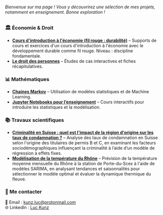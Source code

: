 ###### Bienvenue sur ma page ! Vous y découvrirez une sélection de mes projets, notamment en enseignement. Bonne exploration !

### 🏛️ **Économie & Droit**  
- **[Cours d'introduction à l'économie (fil rouge : durabilité)](https://lienversPDF.com)** – Supports de cours et exercices d'un cours d'introduction à l'économie avec le développement durable comme fil rouge. Niveau : discipline fondamentale.  
- **[Le droit des personnes](https://lienversPDF.com)** – Études de cas interactives et fiches récapitulatives.  

### 📊 **Mathématiques**  
- **[Chaines Markov](https://lienversRepo.com)** – Utilisation de modèles statistiques et de Machine Learning.  
- **[Jupyter Notebooks pour l’enseignement](https://lienversRepo.com)** – Cours interactifs pour introduire les statistiques et la modélisation.  


### 📚 **Travaux scientifiques**  
- **[Criminalité en Suisse : quel est l'impact de la région d'origine sur les taux de condamnation ?](https://github.com/LKunz/Projets/blob/main/Criminality.pdf)** – Analyse des taux de condamnation en Suisse selon l'origine des titulaires de permis B et C, en examinant les facteurs sociodémographiques influençant la criminalité à l’aide d’un modèle de régression à effets fixes.  
- **[Modélisation de la température du Rhône](https://github.com/LKunz/Projets/blob/main/SARIMA_rhone.pdf)** – Prévision de la température moyenne mensuelle du Rhône à la station de Porte-du-Scex à l'aide de modèles SARIMA, en analysant tendances et saisonnalités pour sélectionner le modèle optimal et évaluer la dynamique thermique du fleuve. 
  

### 🔗 Me contacter  
📧 Email : [kunz.luc@protonmail.com](mailto:kunz.luc@protonmail.com)  
🌐 LinkedIn : [Luc Kunz](https://www.linkedin.com/in/luc-kunz)  
